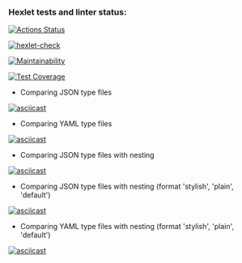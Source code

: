 ### Hexlet tests and linter status:
[![Actions Status](https://github.com/DarkN3ro/frontend-project-46/actions/workflows/hexlet-check.yml/badge.svg)](https://github.com/DarkN3ro/frontend-project-46/actions)

[![hexlet-check](https://github.com/DarkN3ro/frontend-project-46/actions/workflows/hexlet-check.yml/badge.svg)](https://github.com/DarkN3ro/frontend-project-46/actions/workflows/hexlet-check.yml)

[![Maintainability](https://api.codeclimate.com/v1/badges/14640bf0b4e3cf8362f0/maintainability)](https://codeclimate.com/github/DarkN3ro/frontend-project-46/maintainability)

[![Test Coverage](https://api.codeclimate.com/v1/badges/14640bf0b4e3cf8362f0/test_coverage)](https://codeclimate.com/github/DarkN3ro/frontend-project-46/test_coverage)

- Comparing JSON type files

[![asciicast](https://asciinema.org/a/679507.svg)](https://asciinema.org/a/679507)

- Comparing YAML  type files

[![asciicast](https://asciinema.org/a/680839.svg)](https://asciinema.org/a/680839)

- Comparing JSON type files with nesting

[![asciicast](https://asciinema.org/a/680841.svg)](https://asciinema.org/a/680841)

- Comparing JSON type files with nesting (format 'stylish', 'plain', 'default')

[![asciicast](https://asciinema.org/a/680858.svg)](https://asciinema.org/a/680858)

- Comparing YAML type files with nesting (format 'stylish', 'plain', 'default')

[![asciicast](https://asciinema.org/a/680861.svg)](https://asciinema.org/a/680861)
